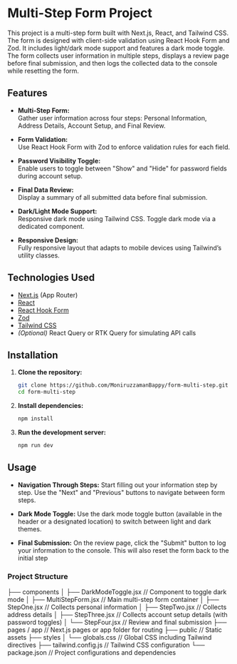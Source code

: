 # Multi-Step Form Project

This project is a multi-step form built with Next.js, React, and Tailwind CSS. The form is designed with client-side validation using React Hook Form and Zod. It includes light/dark mode support and features a dark mode toggle. The form collects user information in multiple steps, displays a review page before final submission, and then logs the collected data to the console while resetting the form.

## Features

- **Multi-Step Form:**  
  Gather user information across four steps: Personal Information, Address Details, Account Setup, and Final Review.
  
- **Form Validation:**  
  Use React Hook Form with Zod to enforce validation rules for each field.
  
- **Password Visibility Toggle:**  
  Enable users to toggle between "Show" and "Hide" for password fields during account setup.
  
- **Final Data Review:**  
  Display a summary of all submitted data before final submission.
  
- **Dark/Light Mode Support:**  
  Responsive dark mode using Tailwind CSS. Toggle dark mode via a dedicated component.
  
- **Responsive Design:**  
  Fully responsive layout that adapts to mobile devices using Tailwind’s utility classes.

## Technologies Used

- [Next.js](https://nextjs.org/) (App Router)
- [React](https://reactjs.org/)
- [React Hook Form](https://react-hook-form.com/)
- [Zod](https://github.com/colinhacks/zod)
- [Tailwind CSS](https://tailwindcss.com/)
- *(Optional)* React Query or RTK Query for simulating API calls

## Installation

1. **Clone the repository:**

   ```bash
   git clone https://github.com/MoniruzzamanBappy/form-multi-step.git
   cd form-multi-step
2. **Install dependencies:**

   ```bash
   npm install
3. **Run the development server:**

   ```bash
   npm run dev

## Usage
- **Navigation Through Steps:**
Start filling out your information step by step. Use the "Next" and "Previous" buttons to navigate between form steps.

- **Dark Mode Toggle:**
Use the dark mode toggle button (available in the header or a designated location) to switch between light and dark themes.

- **Final Submission:**
On the review page, click the "Submit" button to log your information to the console. This will also reset the form back to the initial step

### Project Structure
├── components
│   ├── DarkModeToggle.jsx     // Component to toggle dark mode
│   ├── MultiStepForm.jsx      // Main multi-step form container
│   ├── StepOne.jsx            // Collects personal information
│   ├── StepTwo.jsx            // Collects address details
│   ├── StepThree.jsx          // Collects account setup details (with password toggles)
│   └── StepFour.jsx           // Review and final submission
├── pages / app                // Next.js pages or app folder for routing
├── public                     // Static assets
├── styles
│   └── globals.css            // Global CSS including Tailwind directives
├── tailwind.config.js         // Tailwind CSS configuration
└── package.json               // Project configurations and dependencies
